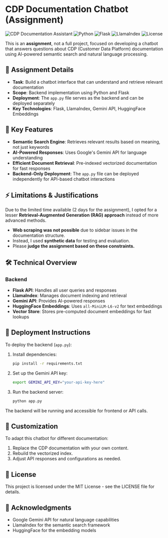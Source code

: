 # CDP Documentation Chatbot (Assignment)

![CDP Documentation Assistant](https://img.shields.io/badge/CDP-Documentation%20Assistant-4361ee)
![Python](https://img.shields.io/badge/Python-3.8+-blue)
![Flask](https://img.shields.io/badge/Flask-2.0+-green)
![LlamaIndex](https://img.shields.io/badge/LlamaIndex-Latest-orange)
![License](https://img.shields.io/badge/License-MIT-yellow)

This is an **assignment**, not a full project, focused on developing a chatbot that answers questions about CDP (Customer Data Platform) documentation using AI-powered semantic search and natural language processing.

## 📌 Assignment Details
- **Task**: Build a chatbot interface that can understand and retrieve relevant documentation
- **Scope**: Backend implementation using Python and Flask
- **Deployment**: The `app.py` file serves as the backend and can be deployed separately
- **Key Technologies**: Flask, LlamaIndex, Gemini API, HuggingFace Embeddings

## 🚀 Key Features
- **Semantic Search Engine**: Retrieves relevant results based on meaning, not just keywords
- **AI-Powered Responses**: Uses Google's Gemini API for language understanding
- **Efficient Document Retrieval**: Pre-indexed vectorized documentation for fast responses
- **Backend-Only Deployment**: The `app.py` file can be deployed independently for API-based chatbot interactions

## ⚡ Limitations & Justifications
Due to the limited time available (2 days for the assignment), I opted for a lesser **Retrieval-Augmented Generation (RAG) approach** instead of more advanced methods. 

- **Web scraping was not possible** due to sidebar issues in the documentation structure.
- Instead, I used **synthetic data** for testing and evaluation.
- Please **judge the assignment based on these constraints.**

## 🛠️ Technical Overview
### Backend
- **Flask API**: Handles all user queries and responses
- **LlamaIndex**: Manages document indexing and retrieval
- **Gemini API**: Provides AI-powered responses
- **HuggingFace Embeddings**: Uses `all-MiniLM-L6-v2` for text embeddings
- **Vector Store**: Stores pre-computed document embeddings for fast lookups

## 🚀 Deployment Instructions
To deploy the backend (`app.py`):

1. Install dependencies:
   ```bash
   pip install -r requirements.txt
   ```
2. Set up the Gemini API key:
   ```bash
   export GEMINI_API_KEY="your-api-key-here"
   ```
3. Run the backend server:
   ```bash
   python app.py
   ```

The backend will be running and accessible for frontend or API calls.

## 🔧 Customization
To adapt this chatbot for different documentation:
1. Replace the CDP documentation with your own content.
2. Rebuild the vectorized index.
3. Adjust API responses and configurations as needed.

## 📄 License
This project is licensed under the MIT License - see the LICENSE file for details.

## 🙏 Acknowledgments
- Google Gemini API for natural language capabilities
- LlamaIndex for the semantic search framework
- HuggingFace for the embedding models


